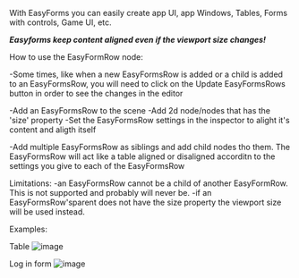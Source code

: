With EasyForms you can easily create app UI, app Windows, Tables, Forms with controls, Game UI, etc.

***Easyforms keep content aligned even if the viewport size changes!***

How to use the EasyFormRow node:

-Some times, like when a new EasyFormsRow is added or a child is added to an EasyFormsRow, you will need to click on the Update EasyFormsRows button in order to see the changes in the editor

-Add an EasyFormsRow to the scene
-Add 2d node/nodes that has the 'size' property
-Set the EasyFormsRow settings in the inspector to alight it's content and aligth itself

-Add multiple EasyFormsRow as siblings and add child nodes tho them.
	The EasyFormsRow will act like a table aligned or disaligned accorditn to the settings you give to each of the EasyFormsRow



Limitations:
	-an EasyFormsRow cannot be a child of another EasyFormRow. This is not supported and probably will never be.
	-if an EasyFormsRow'sparent does not have the size property the viewport size will be used instead.

 Examples:

Table
 ![image](https://github.com/user-attachments/assets/dc41e924-6e4a-4822-8414-e4afd90e6902)

 Log in form
 ![image](https://github.com/user-attachments/assets/215145c1-0084-4167-b3bc-1b9e6c672224)


